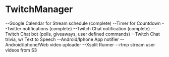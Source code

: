 # TwitchManager
--Google Calendar for Stream schedule (complete)
--Timer for Countdown
--Twitter notifications (complete)
--Twitch Chat notification (complete)
--Twitch Chat bot (polls, giveaways, user defined commands)
--Twitch Chat trivia, w/ Text to Speech
--Android/Iphone App notifier
--Android/Iphone/Web video uploader
--Xsplit Runner
--rtmp stream user videos from S3

